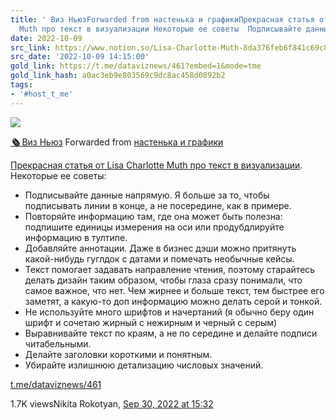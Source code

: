 ```yaml
---
title: ' Виз НьюзForwarded from настенька и графикиПрекрасная статья от Lisa Charlotte
  Muth про текст в визуализации Некоторые ее советы  Подписывайте данные '
date: 2022-10-09
src_link: https://www.notion.so/Lisa-Charlotte-Muth-8da376feb6f841c69c8c757a05715eb7
src_date: '2022-10-09 14:15:00'
gold_link: https://t.me/dataviznews/461?embed=1&mode=tme
gold_link_hash: a0ac3eb9e803569c9dc8ac458d0892b2
tags:
- '#host_t_me'
---
```




[*![](https://cdn4.cdn-telegram.org/file/Sv00WG8hKU-eQbCkCvk4RR5Hspefdv5BnYHABPasDHaQsnTjIT2Ux2CW9roreOoPuwn3adYqQmQLP80VXVHBwkNSn8naNUDXXGMhf3XW3E_-1O4izY25T_a8Dd7Lj1b-36cA6OI0P6WOVC_2BDdIXk0mV_SZCnHgUhSYBc1SicChaC0SB_oDGaszb1Uxkv7ZdntSzgYjmCKy3ZcHy6LIz5GuaMydtpFTZLIbeA-4iIfSXI0bVp4MkgHqPpxPp4JvpNnRrz8ez8pKZsWKKWPpW4RVHjqAJsWF1PFyuvp2PKH-uJksBGiVdd0jIJeFzzlbCJLZVZVA7a9y4PbtGEZHtQ.jpg)*](https://t.me/dataviznews)



[***🗞*** Виз Ньюз](https://t.me/dataviznews)
Forwarded from [настенька и графики](https://t.me/nastengraph/2896)

[Прекрасная статья от Lisa Charlotte Muth про текст в визуализации](https://blog.datawrapper.de/text-in-data-visualizations/). Некоторые ее советы:  
- Подписывайте данные напрямую. Я больше за то, чтобы подписывать линии в конце, а не посередине, как в примере.  
- Повторяйте информацию там, где она может быть полезна: подпишите единицы измерения на оси или продубдлируйте информацию в тултипе.  
- Добавляйте аннотации. Даже в бизнес дэши можно притянуть какой-нибудь гуглдок с датами и помечать необычные кейсы.   
- Текст помогает задавать направление чтения, поэтому старайтесь делать дизайн таким образом, чтобы глаза сразу понимали, что самое важное, что нет. Чем жирнее и больше текст, тем быстрее его заметят, а какую-то доп информацию можно делать серой и тонкой.  
- Не используйте много шрифтов и начертаний (я обычно беру один шрифт и сочетаю жирный с нежирным и черный с серым)  
- Выравнивайте текст по краям, а не по середине и делайте подписи читабельными.  
- Делайте заголовки короткими и понятным.  
- Убирайте излишнюю детализацию числовых значений.

[t.me/dataviznews/461](https://t.me/dataviznews/461)

1.7K viewsNikita Rokotyan, [Sep 30, 2022 at 15:32](https://t.me/dataviznews/461)